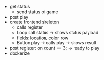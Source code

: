 - get status
    - send status of game
- post play
- create frontend skeleton
    - calls register
    - Loop call status -> shows status payload
    - fields: location, color, row
    - Button play -> calls play -> shows result
- post register: on count == 3; -> ready to play
- dockerize
